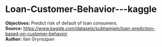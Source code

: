# Loan-Customer-Behavior---kaggle

**Objectives:** Predict risk of default of loan consumers. <br/>
**Source:** https://www.kaggle.com/datasets/subhamjain/loan-prediction-based-on-customer-behavior <br/>
**Author:** Ilan Grynszpan <br/>